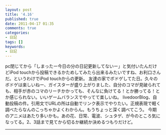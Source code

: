 ```yaml
---
layout: post
title: '4.16'
published: true
date: 2011-04-17 01:35
comments: true
categories:
- 日記
tags: []
keywords:
- 日記
---
```

pc閉じてから「しまったー今日の分の日記更新してないー」と気付いたんだけどiPod touchから投稿できるかためしてみたら出来るみたいですね、お利口さんだ。というわけでiPod touchからの更新。
友達の家でボドゲしてた日。久々のボドゲは楽しいねー、ガイスターが盛り上がりました、自分のコマが見破られても、相手が赤のコマのリーチかかっても、そんなに負けてる！とか勝ってる！とか感じられない。いいゲームバランスでやってて楽しいね。
livedoorBlog、自動投稿の件。引用文でURLの所は自動でリンク表示でやりたい。正規表現で軽く調べたらなんのこっちゃかよくわからん。もうちょっと深く調べてこう。
今期のアニメはあたり多いかも。あの花、日常、電波、シュタゲ、が今のところ気になってる。2、3話まで見てから切るか継続か決めるつもりだけど。

---

